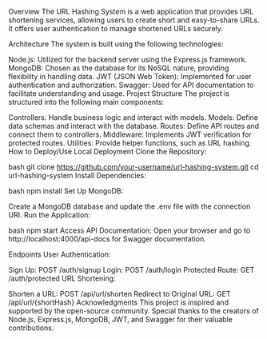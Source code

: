 Overview
The URL Hashing System is a web application that provides URL shortening services, allowing users to create short and easy-to-share URLs. It offers user authentication to manage shortened URLs securely.

Architecture
The system is built using the following technologies:

Node.js: Utilized for the backend server using the Express.js framework.
MongoDB: Chosen as the database for its NoSQL nature, providing flexibility in handling data.
JWT (JSON Web Token): Implemented for user authentication and authorization.
Swagger: Used for API documentation to facilitate understanding and usage.
Project Structure
The project is structured into the following main components:

Controllers: Handle business logic and interact with models.
Models: Define data schemas and interact with the database.
Routes: Define API routes and connect them to controllers.
Middleware: Implements JWT verification for protected routes.
Utilities: Provide helper functions, such as URL hashing.
How to Deploy/Use
Local Deployment
Clone the Repository:

bash
git clone https://github.com/your-username/url-hashing-system.git
cd url-hashing-system
Install Dependencies:

bash
npm install
Set Up MongoDB:

Create a MongoDB database and update the .env file with the connection URI.
Run the Application:

bash
npm start
Access API Documentation:
Open your browser and go to http://localhost:4000/api-docs for Swagger documentation.

Endpoints
User Authentication:

Sign Up: POST /auth/signup
Login: POST /auth/login
Protected Route: GET /auth/protected
URL Shortening:

Shorten a URL: POST /api/url/shorten
Redirect to Original URL: GET /api/url/{shortHash}
Acknowledgments
This project is inspired and supported by the open-source community. Special thanks to the creators of Node.js, Express.js, MongoDB, JWT, and Swagger for their valuable contributions.